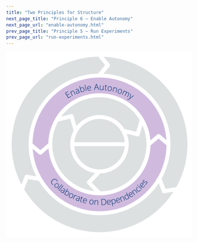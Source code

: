 ```yaml
---
title: "Two Principles for Structure"
next_page_title: "Principle 6 – Enable Autonomy"
next_page_url: "enable-autonomy.html"
prev_page_title: "Principle 5 – Run Experiments"
prev_page_url: "run-experiments.html"
---
```




![Two Principles for Structure: Enable Autonomy – Collaborate on Dependencies](img/csf/csf-light-structure.png)
